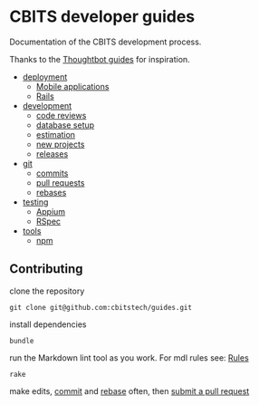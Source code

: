 # CBITS developer guides

Documentation of the CBITS development process.

Thanks to the [Thoughtbot guides](https://github.com/thoughtbot/guides) for
inspiration.

* [deployment](/deployment)
  * [Mobile applications](/deployment/mobile_apps)
  * [Rails](/deployment/rails)
* [development](/development)
  * [code reviews](/development/code_reviews)
  * [database setup](/development/database_setup)
  * [estimation](/development/estimation)
  * [new projects](/development/new_projects)
  * [releases](/development/releases)
* [git](/git)
  * [commits](/git/commits)
  * [pull requests](/git/pull_requests)
  * [rebases](/git/rebases)
* [testing](/testing)
  * [Appium](/testing/appium)
  * [RSpec](/testing/rspec)
* [tools](/tools)
  * [npm](/tools/npm)

## Contributing

clone the repository

```
git clone git@github.com:cbitstech/guides.git
```

install dependencies

```
bundle
```

run the Markdown lint tool as you work. For mdl rules see:
[Rules](https://github.com/mivok/markdownlint/blob/master/docs/RULES.md)

```
rake
```

make edits, [commit](/git/commits) and [rebase](/git/rebases) often, then
[submit a pull request](/git/pull_requests)
